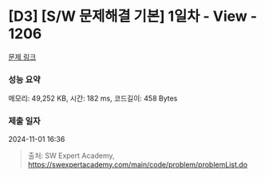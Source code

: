 # [D3] [S/W 문제해결 기본] 1일차 - View - 1206 

[문제 링크](https://swexpertacademy.com/main/code/problem/problemDetail.do?contestProbId=AV134DPqAA8CFAYh) 

### 성능 요약

메모리: 49,252 KB, 시간: 182 ms, 코드길이: 458 Bytes

### 제출 일자

2024-11-01 16:36



> 출처: SW Expert Academy, https://swexpertacademy.com/main/code/problem/problemList.do
